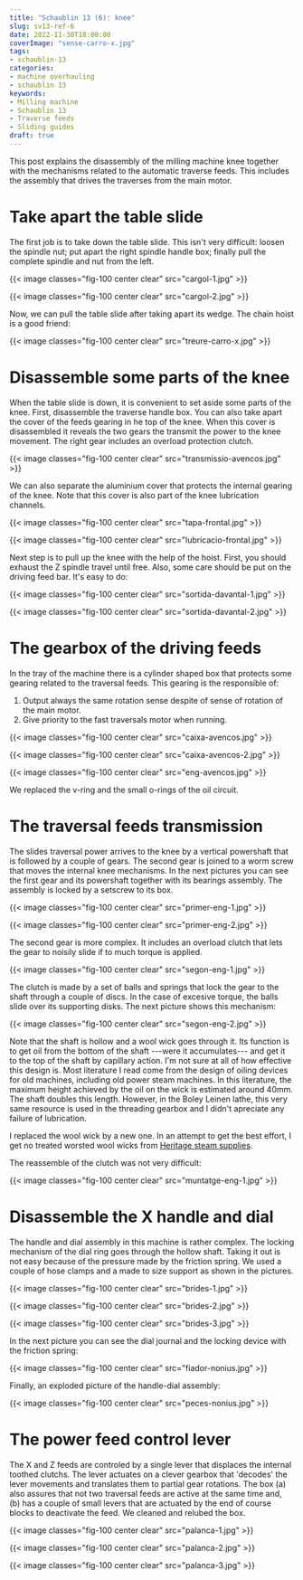```yaml
---
title: "Schaublin 13 (6): knee"
slug: sv13-ref-6
date: 2022-11-30T18:00:00
coverImage: "sense-carro-x.jpg"
tags:
- schaublin-13
categories:
- machine overhauling
- schaublin 13
keywords:
- Milling machine
- Schaublin 13
- Traverse feeds
- Sliding guides
draft: true
---
```


This post explains the disassembly of the milling machine knee
together with the mechanisms related to the automatic traverse
feeds. This includes the assembly that drives the traverses from the
main motor.

<!--more-->

# Take apart the table slide

The first job is to take down the table slide. This isn't very
difficult: loosen the spindle nut; put apart the right spindle handle
box; finally pull the complete spindle and nut from the left.

{{< image classes="fig-100 center clear" src="cargol-1.jpg" >}}

{{< image classes="fig-100 center clear" src="cargol-2.jpg" >}}

Now, we can pull the table slide after taking apart its wedge. The
chain hoist is a good friend:

{{< image classes="fig-100 center clear" src="treure-carro-x.jpg" >}}


# Disassemble some parts of the knee

When the table slide is down, it is convenient to set aside some parts
of the knee. First, disassemble the traverse handle box. You can also
take apart the cover of the feeds gearing in he top of the knee. When
this cover is disassembled it reveals the two gears the transmit the
power to the knee movement. The right gear includes an overload
protection clutch.

{{< image classes="fig-100 center clear" src="transmissio-avencos.jpg" >}}

We can also separate the aluminium cover that protects the internal
gearing of the knee. Note that this cover is also part of the knee
lubrication channels.

{{< image classes="fig-100 center clear" src="tapa-frontal.jpg" >}}

{{< image classes="fig-100 center clear" src="lubricacio-frontal.jpg" >}}

Next step is to pull up the knee with the help of the hoist. First,
you should exhaust the Z spindle travel until free. Also, some care
should be put on the driving feed bar. It's easy to do:

{{< image classes="fig-100 center clear" src="sortida-davantal-1.jpg" >}}

{{< image classes="fig-100 center clear" src="sortida-davantal-2.jpg" >}}


# The gearbox of the driving feeds

In the tray of the machine there is a cylinder shaped box that
protects some gearing related to the traversal feeds. This gearing is
the responsible of:

1. Output always the same rotation sense despite of sense of rotation
   of the main motor.
2. Give priority to the fast traversals motor when running.

{{< image classes="fig-100 center clear" src="caixa-avencos.jpg" >}}

{{< image classes="fig-100 center clear" src="caixa-avencos-2.jpg" >}}

{{< image classes="fig-100 center clear" src="eng-avencos.jpg" >}}

We replaced the v-ring and the small o-rings of the oil circuit.


# The traversal feeds transmission

The slides traversal power arrives to the knee by a vertical
powershaft that is followed by a couple of gears. The second gear is
joined to a worm screw that moves the internal knee mechanisms. In the
next pictures you can see the first gear and its powershaft together
with its bearings assembly. The assembly is locked by a setscrew to
its box.

{{< image classes="fig-100 center clear" src="primer-eng-1.jpg" >}}

{{< image classes="fig-100 center clear" src="primer-eng-2.jpg" >}}

The second gear is more complex. It includes an overload clutch that
lets the gear to noisily slide if to much torque is applied.

{{< image classes="fig-100 center clear" src="segon-eng-1.jpg" >}}

The clutch is made by a set of balls and springs that lock the gear to
the shaft through a couple of discs. In the case of excesive torque,
the balls slide over its supporting disks. The next picture shows this
mechanism:

{{< image classes="fig-100 center clear" src="segon-eng-2.jpg" >}}

Note that the shaft is hollow and a wool wick goes through it. Its
function is to get oil from the bottom of the shaft ---were it
accumulates--- and get it to the top of the shaft by capillary
action. I'm not sure at all of how effective this design is. Most
literature I read come from the design of oiling devices for old
machines, including old power steam machines. In this literature, the
maximum height achieved by the oil on the wick is estimated around
40mm. The shaft doubles this length. However, in the Boley Leinen
lathe, this very same resource is used in the threading gearbox and I
didn't apreciate any failure of lubrication.

I replaced the wool wick by a new one. In an attempt to get the best
effort, I get no treated worsted wool wicks from [Heritage steam
supplies](https://www.heritagesteamsupplies.co.uk/worsted-wool-lubricator-kit.html).

The reassemble of the clutch was not very difficult:

{{< image classes="fig-100 center clear" src="muntatge-eng-1.jpg" >}}


# Disassemble the X handle and dial

The handle and dial assembly in this machine is rather complex. The
locking mechanism of the dial ring goes through the hollow
shaft. Taking it out is not easy because of the pressure made by the
friction spring. We used a couple of hose clamps and a made to size
support as shown in the pictures.

{{< image classes="fig-100 center clear" src="brides-1.jpg" >}}

{{< image classes="fig-100 center clear" src="brides-2.jpg" >}}

{{< image classes="fig-100 center clear" src="brides-3.jpg" >}}

In the next picture you can see the dial journal and the locking
device with the friction spring:

{{< image classes="fig-100 center clear" src="fiador-nonius.jpg" >}}

Finally, an exploded picture of the handle-dial assembly:

{{< image classes="fig-100 center clear" src="peces-nonius.jpg" >}}


# The power feed control lever

The X and Z feeds are controled by a single lever that displaces the
internal toothed clutchs. The lever actuates on a clever gearbox that
'decodes' the lever movements and translates them to partial gear
rotations. The box (a) also assures that not two traversal feeds are
active at the same time and, (b) has a couple of small levers that are
actuated by the end of course blocks to deactivate the feed. We
cleaned and relubed the box.

{{< image classes="fig-100 center clear" src="palanca-1.jpg" >}}

{{< image classes="fig-100 center clear" src="palanca-2.jpg" >}}

{{< image classes="fig-100 center clear" src="palanca-3.jpg" >}}
